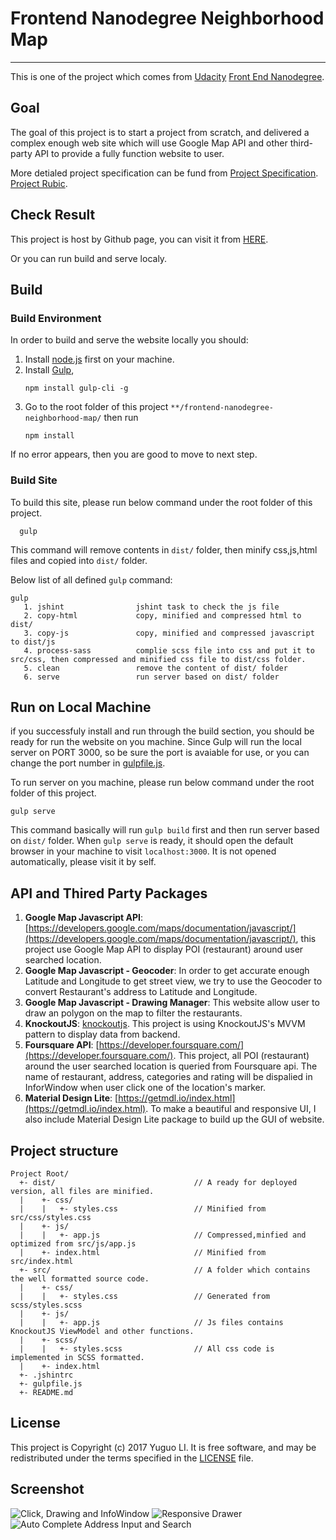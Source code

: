 # Frontend Nanodegree Neighborhood Map
---------------------------------------
This is one of the project which comes from [Udacity](https://udacity.com/) [Front End Nanodegree](https://www.udacity.com/course/--nd001-cn-advanced).

## Goal
The goal of this project is to start a project from scratch, and delivered a complex enough web site which will use Google Map API and other third-party API to provide a fully function website to user.

More detialed project specification can be fund from [Project Specification](https://classroom.udacity.com/nanodegrees/nd001-cn-advanced/parts/7cfc9f99-e827-4ed3-8e13-126f6b0f3998/modules/b77eb95c-6b10-46dc-9269-354006cbc862/lessons/2711658591239847/concepts/26906985370923). [Project Rubic](https://review.udacity.com/#!/rubrics/17/view). 

## Check Result
This project is host by Github page, you can visit it from [HERE](https://hugo626.github.io/frontend-nanodegree-neighborhood-map/dist/).

Or you can run build and serve localy. 

## Build
### Build Environment
In order to build and serve the website locally you should:
1. Install [node.js](https://nodejs.org/en/download/) first on your machine. 
2. Install [Gulp](http://gulpjs.com/), 
   ```
   npm install gulp-cli -g
   ``` 
3. Go to the root folder of this project ```**/frontend-nanodegree-neighborhood-map/``` then run 
   ```
   npm install
   ```
If no error appears, then you are good to move to next step.
### Build Site 
To build this site, please run below command under the root folder of this project. 
```
  gulp
```
This command will remove contents in ```dist/``` folder, then minify css,js,html files and copied into ```dist/``` folder.

Below list of all defined ```gulp``` command:
```
gulp
   1. jshint                jshint task to check the js file
   2. copy-html             copy, minified and compressed html to dist/
   3. copy-js               copy, minified and compressed javascript to dist/js
   4. process-sass          complie scss file into css and put it to src/css, then compressed and minified css file to dist/css folder.
   5. clean                 remove the content of dist/ folder
   6. serve                 run server based on dist/ folder
```  
## Run on Local Machine
if you successfuly install and run through the build section, you should be ready for run the website on you machine. Since Gulp will run the local server on PORT 3000, so be sure the port is avaiable for use, or you can change the port number in [gulpfile.js](gulpfile.js).

To run server on you machine, please run below command under the root folder of this project.
```
gulp serve
```

This command basically will run ```gulp build``` first and then run server based on ```dist/``` folder. When ```gulp serve``` is ready, it should open the default browser in your machine to visit
```localhost:3000```. It is not opened automatically, please visit it by self.

## API and Thired Party Packages
1. **Google Map Javascript API**: [https://developers.google.com/maps/documentation/javascript/](https://developers.google.com/maps/documentation/javascript/), this project use Google Map API to display POI (restaurant) around user searched location.
2. **Google Map Javascript - Geocoder**: In order to get accurate enough Latitude and Longitude to get street view, we try to use the Geocoder to convert Restaurant's address to Latitude and Longitude.
3. **Google Map Javascript - Drawing Manager**: This website allow user to draw an polygon on the map to filter the restaurants. 
4. **KnockoutJS**: [knockoutjs](http://knockoutjs.com/index.html). This project is using KnockoutJS's MVVM pattern to display data from backend. 
5. **Foursquare API**: [https://developer.foursquare.com/](https://developer.foursquare.com/). This project, all POI (restaurant) around the user searched location is queried from Foursquare api. The name of restaurant, address, categories and rating will be dispalied in InforWindow when user click one of the location's marker.
6. **Material Design Lite**: [https://getmdl.io/index.html](https://getmdl.io/index.html). To make a beautiful and responsive UI, I also include Material Design Lite package to build up the GUI of website.

## Project structure
```
Project Root/
  +- dist/                               // A ready for deployed version, all files are minified.
  |    +- css/
  |    |   +- styles.css                 // Minified from src/css/styles.css
  |    +- js/
  |    |   +- app.js                     // Compressed,minfied and optimized from src/js/app.js
  |    +- index.html                     // Minified from src/index.html
  +- src/                                // A folder which contains the well formatted source code.
  |    +- css/
  |    |   +- styles.css                 // Generated from scss/styles.scss
  |    +- js/
  |    |   +- app.js                     // Js files contains KnockoutJS ViewModel and other functions.
  |    +- scss/
  |    |   +- styles.scss                // All css code is implemented in SCSS formatted.
  |    +- index.html
  +- .jshintrc
  +- gulpfile.js
  +- README.md
```
## License
This project is Copyright (c) 2017 Yuguo LI. It is free software, and may be redistributed under the terms specified in the [LICENSE](LICENSE) file.

## Screenshot
![Click, Drawing and InfoWindow](screenshot/neighbour-map1.gif "Click, Drawing and InfoWindow")
![Responsive Drawer](screenshot/neighbour-map2.gif "Responsive Drawer")
![Auto Complete Address Input and Search](screenshot/neighbour-map3.gif "Auto Complete Address Input and Search")
